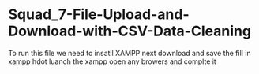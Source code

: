 # Squad_7-File-Upload-and-Download-with-CSV-Data-Cleaning
To run this file we need to insatll XAMPP 
next download and save the fill in xampp hdot 
luanch the xampp 
open any browers 
and complte it 
